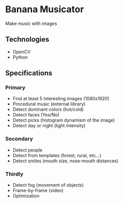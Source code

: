 # Banana Musicator
Make music with images

## Technologies
  - OpenCV
  - Python


## Specifications
### Primary
  - Find at least 5 interesting images (1080x1920)
  - Procedural music (external library)
  - Detect dominant colors (hot/cold)
  - Detect faces (Yes/No)
  - Detect picks (histogram dynamism of the image)
  - Detect day or night (light intensity)

### Secondary
  - Detect people
  - Detect from templates (forest, rural, etc...)
  - Detect smiles (mouth size, nose-mouth distances)

### Thirdly
  - Detect fog (movement of objects)
  - Frame-by-frame (video)
  - Optimization
